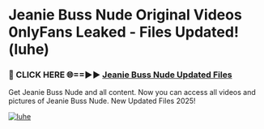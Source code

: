 # Jeanie Buss Nude Original Videos 0nlyFans Leaked - Files Updated! (luhe)

<h3>🔴 CLICK HERE 🌐==►► <a href="https://tinyurl.com/y5r63du9" rel="nofollow">Jeanie Buss Nude Updated Files</a></h3>

Get Jeanie Buss Nude and all content. Now you can access all videos and pictures of Jeanie Buss Nude. New Updated Files 2025!

[![luhe](https://i.imgur.com/UVo9nyh.gif)](https://tinyurl.com/y5r63du9)